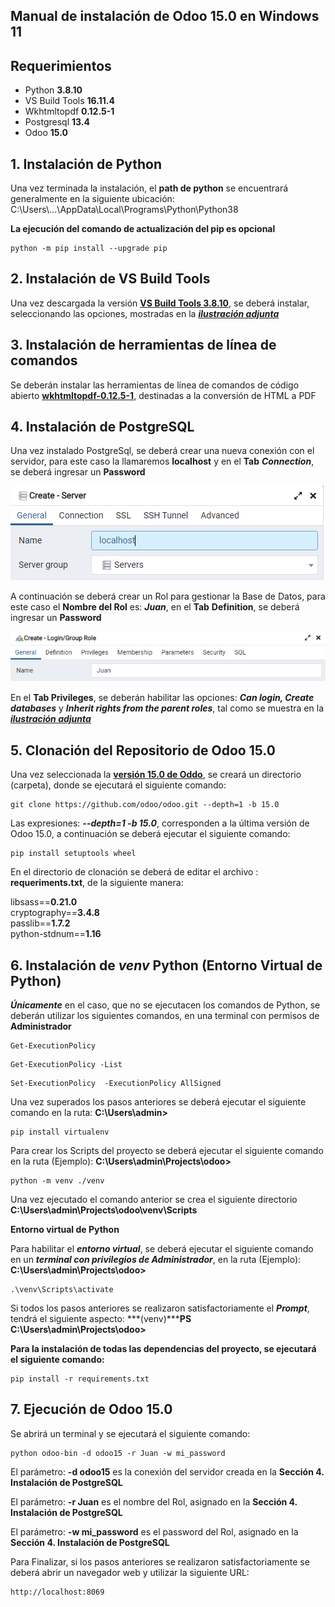 ## Manual de instalación de Odoo 15.0 en Windows 11

## Requerimientos   

 - Python **3.8.10**        
 - VS Build Tools **16.11.4** 
 - Wkhtmltopdf **0.12.5-1**
 - Postgresql **13.4**     
 - Odoo **15.0**           


## 1. Instalación de Python

Una vez terminada la instalación, el **path de python** se encuentrará generalmente en la siguiente ubicación: C:\Users\\...\AppData\Local\Programs\Python\Python38

**La ejecución del comando de actualización del pip es opcional** 
```
python -m pip install --upgrade pip 
```

## 2. Instalación de VS Build Tools 

Una vez descargada la versión [**VS Build Tools 3.8.10**](https://visualstudio.microsoft.com/es/downloads/), se deberá instalar, seleccionando las opciones, mostradas en la [***ilustración adjunta***](images/library_.png)  



## 3. Instalación de herramientas de línea de comandos

Se deberán instalar las herramientas de línea de comandos de código abierto [**wkhtmltopdf-0.12.5-1**](https://github.com/wkhtmltopdf/wkhtmltopdf/releases/tag/0.12.5), destinadas a la conversión de HTML a PDF 

## 4. Instalación de PostgreSQL

Una vez instalado PostgreSql, se deberá crear una nueva conexión con el servidor, para este caso la llamaremos **localhost** y en el **Tab** ***Connection***, se deberá ingresar un **Password**  

![img.png](images/i_post_2.png)

A continuación se deberá crear un Rol para gestionar la Base de Datos, para este caso el **Nombre del Rol** es: ***Juan***, en el **Tab** **Definition**, se deberá ingresar un **Password**

![img.png](images/i_post_5.png)

En el **Tab Privileges**, se deberán habilitar las opciones: ***Can login, Create databases*** y ***Inherit rights from the parent roles***, tal como se muestra en la [***ilustración adjunta***](images/i_post__7.png)

## 5. Clonación del Repositorio de Odoo 15.0 

Una vez seleccionada la [**versión 15.0 de Oddo**](https://github.com/odoo/odoo/tree/15.0), se creará un directorio (carpeta), donde se ejecutará el siguiente comando: 
```
git clone https://github.com/odoo/odoo.git --depth=1 -b 15.0 
```
Las expresiones: ***--depth=1 -b 15.0***, corresponden a la última versión de Odoo 15.0, a continuación se deberá ejecutar el siguiente comando:
```
pip install setuptools wheel
```
En el directorio de clonación se deberá de editar el archivo : **requeriments.txt**, de la siguiente manera: <br>

libsass==**0.21.0** <br>
cryptography==**3.4.8** <br>
passlib==**1.7.2** <br>
python-stdnum==**1.16** <br>

## 6. Instalación de ***venv*** Python (Entorno Virtual de Python) 

***Únicamente*** en el caso, que no se ejecutacen los comandos de Python, se deberán utilizar los siguientes comandos, en una terminal con permisos de **Administrador**
```
Get-ExecutionPolicy
```
```
Get-ExecutionPolicy -List
```
```
Set-ExecutionPolicy  -ExecutionPolicy AllSigned
```
Una vez superados los pasos anteriores se deberá ejecutar el siguiente comando en la ruta: **C:\Users\admin>**
```
pip install virtualenv
```
Para crear los Scripts del proyecto se deberá ejecutar el siguiente comando en la ruta (Ejemplo): **C:\Users\admin\Projects\odoo>** 
```
python -m venv ./venv
```
Una vez ejecutado el comando anterior se crea el siguiente directorio **C:\Users\admin\Projects\odoo\venv\Scripts**

**Entorno virtual de Python**

Para habilitar el ***entorno virtual***, se deberá ejecutar el siguiente comando en un ***terminal con privilegios de Administrador***, en  la ruta (Ejemplo): **C:\Users\admin\Projects\odoo>**
```
.\venv\Scripts\activate
```
Si todos los pasos anteriores se realizaron satisfactoriamente el ***Prompt***, tendrá el siguiente aspecto: ***(venv)*****PS C:\Users\admin\Projects\odoo>**

**Para la instalación de todas las dependencias del proyecto, se ejecutará el siguiente comando:**

```
pip install -r requirements.txt
```

## 7. Ejecución de Odoo 15.0

Se abrirá un terminal y se ejecutará el siguiente comando:

```
python odoo-bin -d odoo15 -r Juan -w mi_password
```

El parámetro: **-d odoo15** es la conexión del servidor creada en la **Sección 4. Instalación de PostgreSQL**

El parámetro: **-r Juan** es el nombre del Rol, asignado en la **Sección 4. Instalación de PostgreSQL**

El parámetro: **-w mi_password** es el password del Rol, asignado en la **Sección 4. Instalación de PostgreSQL**

Para Finalizar, si los pasos anteriores se realizaron satisfactoriamente se deberá abrir un navegador web y utilizar la siguiente URL:
```
http://localhost:8069
```